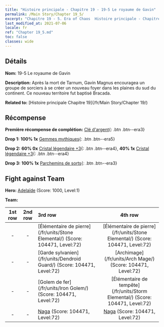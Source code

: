 ```yaml
---
title: "Histoire principale - Chapitre 19 - 19-5 Le royaume de Gavin"
permalink: /Main Story/Chapter 19_5/
excerpt: "Chapitre 19 - 5. Era of Chaos  Histoire principale - Chapitre 19_5. 19-5 Le royaume de Gavin"
last_modified_at: 2021-07-06
locale: fr
ref: "Chapter 19_5.md"
toc: false
classes: wide
---
```


## Détails

 **Nom:** 19-5 Le royaume de Gavin

 **Description:** Après la mort de Tarnum, Gavin Magnus encouragea un groupe de sorciers à se créer un nouveau foyer dans les plaines du sud du continent. Ce nouveau territoire fut baptisé Bracada.

 **Related to:** [Histoire principale Chapitre 19](/fr/Main Story/Chapter 19/)

## Récompense

 **Première récompense de complétion:** [Clé d'argent](/ItemsFR/con_693/){: .btn .btn--era3}

 **Drop 1:** **100% 1x** [Gemmes mythiques](/ItemsFR/mat_65/){: .btn .btn--era5}

 **Drop 2:** **60% 0x** [Cristal légendaire +3](/ItemsFR/mat_59/){: .btn .btn--era4}, **40% 1x** [Cristal légendaire +3](/ItemsFR/mat_59/){: .btn .btn--era4}

 **Drop 3:** **100% 1x** [Parchemins de sorts](/ItemsFR/con_694/){: .btn .btn--era3}


## Fight against Team
 **Hero:** [Adelaïde](/fr/heroes/Adelaide/) (Score: 1000, Level:1)

 **Team:**


  | 1st row | 2nd row | 3rd row | 4th row |
  |:----:|:----:|:----|:----:|
  | - | - | [Élémentaire de pierre](/fr/units/Stone Elemental/) (Score: 104471, Level:72)  | [Élémentaire de pierre](/fr/units/Stone Elemental/) (Score: 104471, Level:72)  |
  | - | - | [Garde sylvanien](/fr/units/Dendroid Guard/) (Score: 104471, Level:72)  | [Archimage](/fr/units/Arch Mage/) (Score: 104471, Level:72)  |
  | - | - | [Golem de fer](/fr/units/Iron Golem/) (Score: 104471, Level:72)  | [Élémentaire de tempête](/fr/units/Storm Elemental/) (Score: 104471, Level:72)  |
  | - | - | [Naga](/fr/units/Naga/) (Score: 104471, Level:72)  | [Naga](/fr/units/Naga/) (Score: 104471, Level:72)  |


